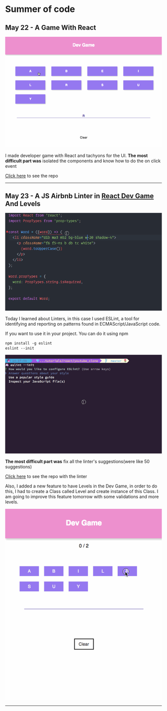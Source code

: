 # Summer of code

## May 22 - A Game With React

![dev Game demo](https://github.com/anamariasosam/react_dev_game/blob/master/game.gif)

I made developer game with React and tachyons for the UI.
**The most difficult part was**  isolated the components and know how to do the on click event

[Click here](https://github.com/anamariasosam/react_dev_game/) to see the repo

___

## May 23 - A JS Airbnb Linter in [React Dev Game](https://github.com/anamariasosam/react_dev_game/) And Levels

![linter demo](https://github.com/anamariasosam/summer_of_code/blob/master/gifs/may23.gif)


Today I learned about Linters, in this case I used ESLint, a tool for identifying and reporting on patterns found in ECMAScript/JavaScript code.

If you want to use it in your project. You can do it using npm

```
npm install -g eslint
eslint --init
```

![linter demo](https://github.com/anamariasosam/summer_of_code/blob/master/gifs/may23linter.gif)

**The most difficult part was** fix all the linter's suggestions(were like 50 suggestions)

[Click here](https://github.com/anamariasosam/react_dev_game/) to see the repo with the linter

Also, I added a new feature to have Levels in the Dev Game, in order to do this, I had to create a Class called Level and create instance of this Class. I am going to improve this feature tomorrow with some validations and more levels.

![levels demo](https://github.com/anamariasosam/summer_of_code/blob/master/gifs/may23levels.gif)

___
